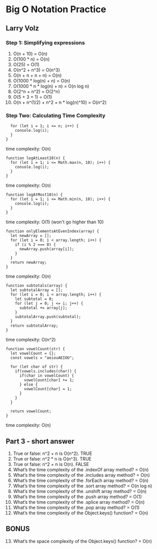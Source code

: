 # Big O Notation Practice
## Larry Volz

### Step 1: Simplifying expressions
1. O(n + 10) = O(n)
2. O(100 * n) = O(n)
3. O(25) = O(1)
4. O(n^2 + n^3) = O(n^3)
5. O(n + n + n + n) = O(n)
6. O(1000 * log(n) + n) = O(n)
7. O(1000 * n * log(n) + n) = O(n log n)
8. O(2^n + n^2) = O(2^n)
9. O(5 + 3 + 1) = O(1)
10. O(n + n^(1/2) + n^2 + n * log(n)^10) = O(n^2)


### Step Two: Calculating Time Complexity
```   function logUpTo(n) {
  for (let i = 1; i <= n; i++) {
    console.log(i);
  }
}
```
time complexity: O(n)

```
function logAtLeast10(n) {
  for (let i = 1; i <= Math.max(n, 10); i++) {
    console.log(i);
  }
}
```
time complexity: O(n)

```
function logAtMost10(n) {
  for (let i = 1; i <= Math.min(n, 10); i++) {
    console.log(i);
  }
}
```
time complexity: O(1)   (won't go higher than 10)

```
function onlyElementsAtEvenIndex(array) {
  let newArray = [];
  for (let i = 0; i < array.length; i++) {
    if (i % 2 === 0) {
      newArray.push(array[i]);
    }
  }
  return newArray;
}
```
time complexity: O(n)

```
function subtotals(array) {
  let subtotalArray = [];
  for (let i = 0; i < array.length; i++) {
    let subtotal = 0;
    for (let j = 0; j <= i; j++) {
      subtotal += array[j];
    }
    subtotalArray.push(subtotal);
  }
  return subtotalArray;
}
```
time complexity: O(n^2)

```
function vowelCount(str) {
  let vowelCount = {};
  const vowels = "aeiouAEIOU";

  for (let char of str) {
    if(vowels.includes(char)) {
      if(char in vowelCount) {
        vowelCount[char] += 1;
      } else {
        vowelCount[char] = 1;
      }
    }
  }

  return vowelCount;
}
```
time complexity: O(n)

## Part 3 - short answer
1. True or false: n^2 + n is O(n^2). TRUE
2. True or false: n^2 * n is O(n^3). TRUE
3. True or false: n^2 + n is O(n). FALSE
4. What’s the time complexity of the .indexOf array method?  = O(n)
5. What’s the time complexity of the .includes array method? = O(n)
6. What’s the time complexity of the .forEach array method? = O(n)
7. What’s the time complexity of the .sort array method? = O(n log n)
8. What’s the time complexity of the .unshift array method? = O(n)
9. What’s the time complexity of the .push array method? = O(1)
10. What’s the time complexity of the .splice array method? = O(n)
11. What’s the time complexity of the .pop array method? = O(1)
12. What’s the time complexity of the Object.keys() function? = O(n)

## BONUS
13. What’s the space complexity of the Object.keys() function? = O(n)



